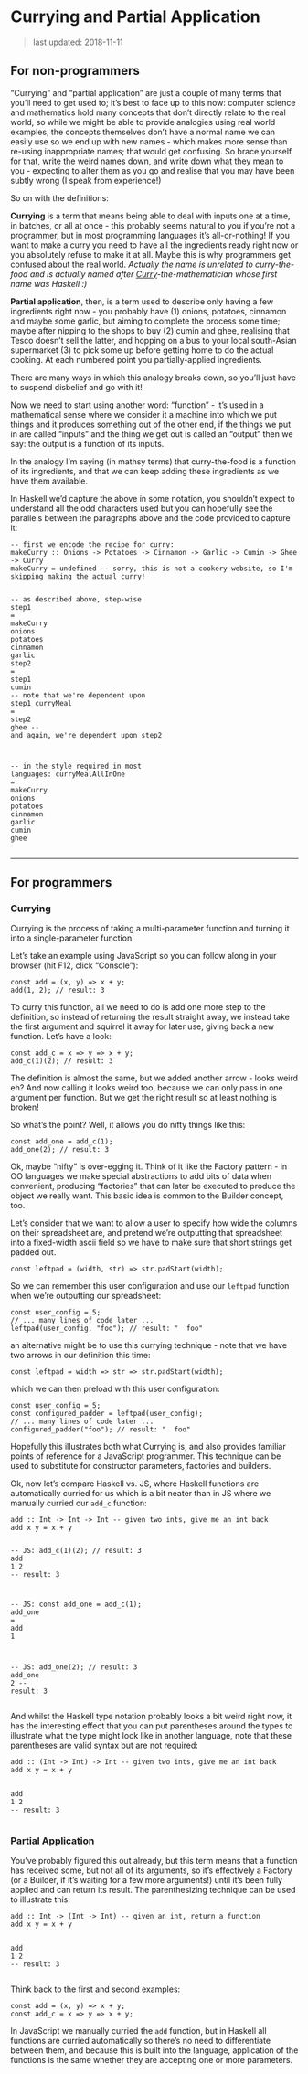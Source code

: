 <!DOCTYPE html>
<html>

<head>
  <meta charset="utf-8">
  <meta name="viewport" content="width=device-width, initial-scale=1.0">
  <title>Currying and Partial Application</title>
  <link rel="stylesheet" href="https://stackedit.io/style.css" />
</head>

<body class="stackedit">
  <div class="stackedit__html"><h1 id="currying-and-partial-application">Currying and Partial Application</h1>
<blockquote>
<p>last updated: 2018-11-11</p>
</blockquote>
<h2 id="for-non-programmers">For non-programmers</h2>
<p>“Currying” and “partial application” are just a couple of many terms that you’ll need to get used to; it’s best to face up to this now: computer science and mathematics hold many concepts that don’t directly relate to the real world, so while we might be able to provide analogies using real world examples, the concepts themselves don’t have a normal name we can easily use so we end up with new names - which makes more sense than re-using inappropriate names; that would get confusing. So brace yourself for that, write the weird names down, and write down what they mean to you - expecting to alter them as you go and realise that you may have been subtly wrong (I speak from experience!)</p>
<p>So on with the definitions:</p>
<p><strong>Currying</strong> is a term that means being able to deal with inputs one at a time, in batches, or all at once - this probably seems natural to you if you’re not a programmer, but in most programming languages it’s all-or-nothing! If you want to make a curry you need to have all the ingredients ready right now or you absolutely refuse to make it at all. Maybe this is why programmers get confused about the real world. <em>Actually the name is unrelated to curry-the-food and is actually named after <a href="https://en.wikipedia.org/wiki/Haskell_Curry">Curry</a>-the-mathematician whose first name was Haskell :)</em></p>
<p><strong>Partial application</strong>, then, is a term used to describe only having a few ingredients right now - you probably have (1) onions, potatoes, cinnamon and maybe some garlic, but aiming to complete the process some time; maybe after nipping to the shops to buy (2) cumin and ghee, realising that Tesco doesn’t sell the latter, and hopping on a bus to your local south-Asian supermarket (3) to pick some up before getting home to do the actual cooking. At each numbered point you partially-applied ingredients.</p>
<p>There are many ways in which this analogy breaks down, so you’ll just have to suspend disbelief and go with it!</p>
<p>Now we need to start using another word: “function” - it’s used in a mathematical sense where we consider it a machine into which we put things and it produces something out of the other end, if the things we put in are called “inputs” and the thing we get out is called an “output” then we say: the output is a function of its inputs.</p>
<p>In the analogy I’m saying (in mathsy terms) that curry-the-food is a function of its ingredients, and that we can keep adding these ingredients as we have them available.</p>
<p>In Haskell we’d capture the above in some notation, you shouldn’t expect to understand all the odd characters used but you can hopefully see the parallels between the paragraphs above and the code provided to capture it:</p>
<pre class=" language-haskell"><code class="prism  language-haskell"><span class="token comment">-- first we encode the recipe for curry:</span>
<span class="token hvariable">makeCurry</span> <span class="token operator">::</span> <span class="token constant">Onions</span> <span class="token operator">-&gt;</span> <span class="token constant">Potatoes</span> <span class="token operator">-&gt;</span> <span class="token constant">Cinnamon</span> <span class="token operator">-&gt;</span> <span class="token constant">Garlic</span> <span class="token operator">-&gt;</span> <span class="token constant">Cumin</span> <span class="token operator">-&gt;</span> <span class="token constant">Ghee</span> <span class="token operator">-&gt;</span> <span class="token constant">Curry</span>
<span class="token hvariable">makeCurry</span> <span class="token operator">=</span> <span class="token builtin">undefined</span> <span class="token comment">-- sorry, this is not a cookery website, so I'm skipping making the actual curry!</span>

<span class="token comment">-- as described above, step-wise</span>
<span class="token hvariable">step1</span> <span class="token operator">=</span> <span class="token hvariable">makeCurry</span> <span class="token hvariable">onions</span> <span class="token hvariable">potatoes</span> <span class="token hvariable">cinnamon</span> <span class="token hvariable">garlic</span>
<span class="token hvariable">step2</span> <span class="token operator">=</span> <span class="token hvariable">step1</span> <span class="token hvariable">cumin</span>        <span class="token comment">-- note that we're dependent upon step1</span>
<span class="token hvariable">curryMeal</span> <span class="token operator">=</span> <span class="token hvariable">step2</span> <span class="token hvariable">ghee</span>     <span class="token comment">-- and again, we're dependent upon step2</span>

<span class="token comment">-- in the style required in most languages:</span>
<span class="token hvariable">curryMealAllInOne</span> <span class="token operator">=</span> <span class="token hvariable">makeCurry</span> <span class="token hvariable">onions</span> <span class="token hvariable">potatoes</span> <span class="token hvariable">cinnamon</span> <span class="token hvariable">garlic</span> <span class="token hvariable">cumin</span> <span class="token hvariable">ghee</span>
</code></pre>
<hr>
<h2 id="for-programmers">For programmers</h2>
<h3 id="currying">Currying</h3>
<p>Currying is the process of taking a multi-parameter function and turning it into a single-parameter function.</p>
<p>Let’s take an example using JavaScript so you can follow along in your browser (hit F12, click “Console”):</p>
<pre class=" language-javascript"><code class="prism  language-javascript"><span class="token keyword">const</span> <span class="token function-variable function">add</span> <span class="token operator">=</span> <span class="token punctuation">(</span>x<span class="token punctuation">,</span> y<span class="token punctuation">)</span> <span class="token operator">=&gt;</span> x <span class="token operator">+</span> y<span class="token punctuation">;</span>
<span class="token function">add</span><span class="token punctuation">(</span><span class="token number">1</span><span class="token punctuation">,</span> <span class="token number">2</span><span class="token punctuation">)</span><span class="token punctuation">;</span> <span class="token comment">// result: 3</span>
</code></pre>
<p>To curry this function, all we need to do is add one more step to the definition, so instead of returning the result straight away, we instead take the first argument and squirrel it away for later use, giving back a new function. Let’s have a look:</p>
<pre class=" language-javascript"><code class="prism  language-javascript"><span class="token keyword">const</span> <span class="token function-variable function">add_c</span> <span class="token operator">=</span> x <span class="token operator">=&gt;</span> y <span class="token operator">=&gt;</span> x <span class="token operator">+</span> y<span class="token punctuation">;</span>
<span class="token function">add_c</span><span class="token punctuation">(</span><span class="token number">1</span><span class="token punctuation">)</span><span class="token punctuation">(</span><span class="token number">2</span><span class="token punctuation">)</span><span class="token punctuation">;</span> <span class="token comment">// result: 3</span>
</code></pre>
<p>The definition is almost the same, but we added another arrow - looks weird eh? And now calling it looks weird too, because we can only pass in one argument per function. But we get the right result so at least nothing is broken!</p>
<p>So what’s the point? Well, it allows you do nifty things like this:</p>
<pre class=" language-javascript"><code class="prism  language-javascript"><span class="token keyword">const</span> add_one <span class="token operator">=</span> <span class="token function">add_c</span><span class="token punctuation">(</span><span class="token number">1</span><span class="token punctuation">)</span><span class="token punctuation">;</span>
<span class="token function">add_one</span><span class="token punctuation">(</span><span class="token number">2</span><span class="token punctuation">)</span><span class="token punctuation">;</span> <span class="token comment">// result: 3</span>
</code></pre>
<p>Ok, maybe “nifty” is over-egging it. Think of it like the Factory pattern - in OO languages we make special abstractions to add bits of data when convenient, producing “factories” that can later be executed to produce the object we really want. This basic idea is common to the Builder concept, too.</p>
<p>Let’s consider that we want to allow a user to specify how wide the columns on their spreadsheet are, and pretend we’re outputting that spreadsheet into a fixed-width ascii field so we have to make sure that short strings get padded out.</p>
<pre class=" language-javascript"><code class="prism  language-javascript"><span class="token keyword">const</span> <span class="token function-variable function">leftpad</span> <span class="token operator">=</span> <span class="token punctuation">(</span>width<span class="token punctuation">,</span> str<span class="token punctuation">)</span> <span class="token operator">=&gt;</span> str<span class="token punctuation">.</span><span class="token function">padStart</span><span class="token punctuation">(</span>width<span class="token punctuation">)</span><span class="token punctuation">;</span>
</code></pre>
<p>So we can remember this user configuration and use our <code>leftpad</code> function when we’re outputting our spreadsheet:</p>
<pre class=" language-javascript"><code class="prism  language-javascript"><span class="token keyword">const</span> user_config <span class="token operator">=</span> <span class="token number">5</span><span class="token punctuation">;</span>
<span class="token comment">// ... many lines of code later ...</span>
<span class="token function">leftpad</span><span class="token punctuation">(</span>user_config<span class="token punctuation">,</span> <span class="token string">"foo"</span><span class="token punctuation">)</span><span class="token punctuation">;</span> <span class="token comment">// result: "  foo"</span>
</code></pre>
<p>an alternative might be to use this currying technique - note that we have two arrows in our definition this time:</p>
<pre class=" language-javascript"><code class="prism  language-javascript"><span class="token keyword">const</span> <span class="token function-variable function">leftpad</span> <span class="token operator">=</span> width <span class="token operator">=&gt;</span> str <span class="token operator">=&gt;</span> str<span class="token punctuation">.</span><span class="token function">padStart</span><span class="token punctuation">(</span>width<span class="token punctuation">)</span><span class="token punctuation">;</span>
</code></pre>
<p>which we can then preload with this user configuration:</p>
<pre class=" language-javascript"><code class="prism  language-javascript"><span class="token keyword">const</span> user_config <span class="token operator">=</span> <span class="token number">5</span><span class="token punctuation">;</span>
<span class="token keyword">const</span> configured_padder <span class="token operator">=</span> <span class="token function">leftpad</span><span class="token punctuation">(</span>user_config<span class="token punctuation">)</span><span class="token punctuation">;</span>
<span class="token comment">// ... many lines of code later ...</span>
<span class="token function">configured_padder</span><span class="token punctuation">(</span><span class="token string">"foo"</span><span class="token punctuation">)</span><span class="token punctuation">;</span> <span class="token comment">// result: "  foo"</span>
</code></pre>
<p>Hopefully this illustrates both what Currying is, and also provides familiar points of reference for a JavaScript programmer. This technique can be used to substitute for constructor parameters, factories and builders.</p>
<p>Ok, now let’s compare Haskell vs. JS, where Haskell functions are automatically curried for us which is a bit neater than in JS where we manually curried our <code>add_c</code> function:</p>
<pre class=" language-haskell"><code class="prism  language-haskell"><span class="token hvariable">add</span> <span class="token operator">::</span> <span class="token constant">Int</span> <span class="token operator">-&gt;</span> <span class="token constant">Int</span> <span class="token operator">-&gt;</span> <span class="token constant">Int</span> <span class="token comment">-- given two ints, give me an int back</span>
<span class="token hvariable">add</span> <span class="token hvariable">x</span> <span class="token hvariable">y</span> <span class="token operator">=</span> <span class="token hvariable">x</span> <span class="token operator">+</span> <span class="token hvariable">y</span>

<span class="token comment">-- JS: add_c(1)(2); // result: 3</span>
<span class="token hvariable">add</span> <span class="token number">1</span> <span class="token number">2</span> <span class="token comment">-- result: 3</span>

<span class="token comment">-- JS: const add_one = add_c(1);</span>
<span class="token hvariable">add_one</span> <span class="token operator">=</span> <span class="token hvariable">add</span> <span class="token number">1</span>

<span class="token comment">-- JS: add_one(2); // result: 3</span>
<span class="token hvariable">add_one</span> <span class="token number">2</span> <span class="token comment">-- result: 3</span>
</code></pre>
<p>And whilst the Haskell type notation probably looks a bit weird right now, it has the interesting effect that you can put parentheses around the types to illustrate what the type might look like in another language, note that these parentheses are valid syntax but are not required:</p>
<pre class=" language-haskell"><code class="prism  language-haskell"><span class="token hvariable">add</span> <span class="token operator">::</span> <span class="token punctuation">(</span><span class="token constant">Int</span> <span class="token operator">-&gt;</span> <span class="token constant">Int</span><span class="token punctuation">)</span> <span class="token operator">-&gt;</span> <span class="token constant">Int</span> <span class="token comment">-- given two ints, give me an int back</span>
<span class="token hvariable">add</span> <span class="token hvariable">x</span> <span class="token hvariable">y</span> <span class="token operator">=</span> <span class="token hvariable">x</span> <span class="token operator">+</span> <span class="token hvariable">y</span>

<span class="token hvariable">add</span> <span class="token number">1</span> <span class="token number">2</span> <span class="token comment">-- result: 3</span>
</code></pre>
<h3 id="partial-application">Partial Application</h3>
<p>You’ve probably figured this out already, but this term means that a function has received some, but not all of its arguments, so it’s effectively a Factory (or a Builder, if it’s waiting for a few more arguments!) until it’s been fully applied and can return its result. The parenthesizing technique can be used to illustrate this:</p>
<pre class=" language-haskell"><code class="prism  language-haskell"><span class="token hvariable">add</span> <span class="token operator">::</span> <span class="token constant">Int</span> <span class="token operator">-&gt;</span> <span class="token punctuation">(</span><span class="token constant">Int</span> <span class="token operator">-&gt;</span> <span class="token constant">Int</span><span class="token punctuation">)</span> <span class="token comment">-- given an int, return a function</span>
<span class="token hvariable">add</span> <span class="token hvariable">x</span> <span class="token hvariable">y</span> <span class="token operator">=</span> <span class="token hvariable">x</span> <span class="token operator">+</span> <span class="token hvariable">y</span>

<span class="token hvariable">add</span> <span class="token number">1</span> <span class="token number">2</span> <span class="token comment">-- result: 3</span>
</code></pre>
<p>Think back to the first and second examples:</p>
<pre class=" language-javascript"><code class="prism  language-javascript"><span class="token keyword">const</span> <span class="token function-variable function">add</span> <span class="token operator">=</span> <span class="token punctuation">(</span>x<span class="token punctuation">,</span> y<span class="token punctuation">)</span> <span class="token operator">=&gt;</span> x <span class="token operator">+</span> y<span class="token punctuation">;</span>
<span class="token keyword">const</span> <span class="token function-variable function">add_c</span> <span class="token operator">=</span> x <span class="token operator">=&gt;</span> y <span class="token operator">=&gt;</span> x <span class="token operator">+</span> y<span class="token punctuation">;</span>
</code></pre>
<p>In JavaScript we manually curried the <code>add</code> function, but in Haskell all functions are curried automatically so there’s no need to differentiate between them, and because this is built into the language, application of the functions is the same whether they are accepting one or more parameters.</p>
</div>
</body>

</html>
